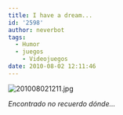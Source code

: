 ```yaml
---
title: I have a dream...
id: '2598'
author: neverbot
tags:
  - Humor
  - juegos
    - Videojuegos
date: 2010-08-02 12:11:46
---
```


![201008021211.jpg](./201008021211.jpg)

_Encontrado no recuerdo dónde..._